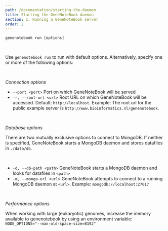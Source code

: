 ```yaml
---
path: /documentation/starting-the-daemon
title: Starting the GeneNoteBook daemon
section: 1. Running a GeneNoteBook server
order: 2
---
```


```
genenotebook run [options]
```

<br/>

Use `genenotebook run` to run with default options. Alternatively, specify one or more of the following options:

<br/>

_Connection options_
- `--port <port>` Port on which GeneNoteBook will be served
- `-r, --root-url <url>` Root URL on which GeneNoteBook will be accessed. Default: `http://localhost`. Example: The root url for the public example server is `http://www.bioinformatics.nl/genenotebook`.

<br/>

_Database options_

There are two mutually exclusive options to connect to MongoDB. If neither is specified, GeneNoteBook starts a MongoDB daemon and stores datafiles in `./data/db`.

<br/>

- `-d, --db-path <path>` GeneNoteBook starts a MongoDB daemon and looks for datafiles in `<path>`
- `-m, --mongo-url <url>` GeneNoteBook attempts to connect to a running MongoDB daemon at `<url>`. Example: `mongodb://localhost:27017`

<br/>

_Performance options_

When working with large (eukaryotic) genomes, increase the memory available to genenotebook by using an environment variable: `NODE_OPTIONS="--max-old-space-size=8192"`


